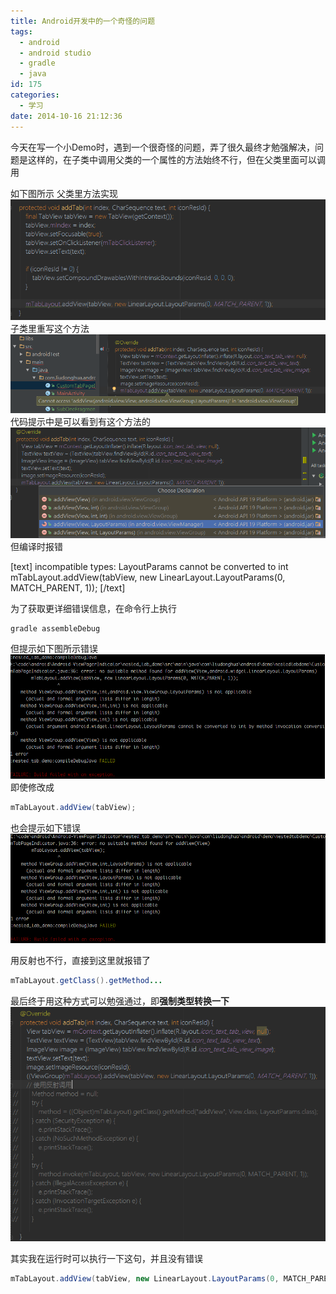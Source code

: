 ```yaml
---
title: Android开发中的一个奇怪的问题
tags:
  - android
  - android studio
  - gradle
  - java
id: 175
categories:
  - 学习
date: 2014-10-16 21:12:36
---
```


今天在写一个小Demo时，遇到一个很奇怪的问题，弄了很久最终才勉强解决，问题是这样的，在子类中调用父类的一个属性的方法始终不行，但在父类里面可以调用<!--more-->

如下图所示
父类里方法实现
[![strange_base](/resources/2014/10/strange_base.png)
](/resources/2014/10/strange_base.png)子类里重写这个方法
[![strange_problem](/resources/2014/10/strange_problem.png)
](/resources/2014/10/strange_problem.png)代码提示中是可以看到有这个方法的
[![strange_problem_2](/resources/2014/10/strange_problem_2.png)
](/resources/2014/10/strange_problem_2.png)但编译时报错

[text]
incompatible types: LayoutParams cannot be converted to int
mTabLayout.addView(tabView, new LinearLayout.LayoutParams(0, MATCH_PARENT, 1));
[/text]

为了获取更详细错误信息，在命令行上执行

```shell
gradle assembleDebug
```

但提示如下图所示错误
[![problem_1](/resources/2014/10/problem_1.png)](/resources/2014/10/problem_1.png)
即使修改成

```java
mTabLayout.addView(tabView);
```

也会提示如下错误
[![problem_2](/resources/2014/10/problem_2.png)](/resources/2014/10/problem_2.png)

用反射也不行，直接到这里就报错了

```java
mTabLayout.getClass().getMethod...
```

最后终于用这种方式可以勉强通过，即**强制类型转换一下**
[![strange_solve](/resources/2014/10/strange_solve.png)](/resources/2014/10/strange_solve.png)

其实我在运行时可以执行一下这句，并且没有错误

```java
mTabLayout.addView(tabView, new LinearLayout.LayoutParams(0, MATCH_PARENT, 1));
```
